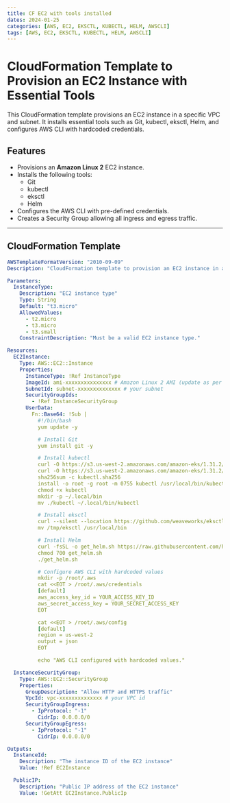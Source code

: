 ```yaml
---
title: CF EC2 with tools installed
dates: 2024-01-25
categories: [AWS, EC2, EKSCTL, KUBECTL, HELM, AWSCLI]
tags: [AWS, EC2, EKSCTL, KUBECTL, HELM, AWSCLI]
---
```



# CloudFormation Template to Provision an EC2 Instance with Essential Tools

This CloudFormation template provisions an EC2 instance in a specific VPC and subnet. It installs essential tools such as Git, kubectl, eksctl, Helm, and configures AWS CLI with hardcoded credentials.

## Features

- Provisions an **Amazon Linux 2** EC2 instance.
- Installs the following tools:
  - Git
  - kubectl
  - eksctl
  - Helm
- Configures the AWS CLI with pre-defined credentials.
- Creates a Security Group allowing all ingress and egress traffic.

---

## CloudFormation Template

```yaml
AWSTemplateFormatVersion: "2010-09-09"
Description: "CloudFormation template to provision an EC2 instance in a specific VPC and subnet, install Git, kubectl, eksctl, Helm, and configure AWS CLI with hardcoded values."

Parameters:
  InstanceType:
    Description: "EC2 instance type"
    Type: String
    Default: "t3.micro"
    AllowedValues:
      - t2.micro
      - t3.micro
      - t3.small
    ConstraintDescription: "Must be a valid EC2 instance type."

Resources:
  EC2Instance:
    Type: AWS::EC2::Instance
    Properties:
      InstanceType: !Ref InstanceType
      ImageId: ami-xxxxxxxxxxxxxxx # Amazon Linux 2 AMI (update as per region)
      SubnetId: subnet-xxxxxxxxxxxxxx # your subnet
      SecurityGroupIds:
        - !Ref InstanceSecurityGroup
      UserData:
        Fn::Base64: !Sub |
          #!/bin/bash
          yum update -y

          # Install Git
          yum install git -y

          # Install kubectl
          curl -O https://s3.us-west-2.amazonaws.com/amazon-eks/1.31.2/2024-11-15/bin/linux/amd64/kubectl
          curl -O https://s3.us-west-2.amazonaws.com/amazon-eks/1.31.2/2024-11-15/bin/linux/amd64/kubectl.sha256
          sha256sum -c kubectl.sha256
          install -o root -g root -m 0755 kubectl /usr/local/bin/kubectl
          chmod +x kubectl
          mkdir -p ~/.local/bin
          mv ./kubectl ~/.local/bin/kubectl

          # Install eksctl
          curl --silent --location https://github.com/weaveworks/eksctl/releases/latest/download/eksctl_Linux_amd64.tar.gz | tar xz -C /tmp
          mv /tmp/eksctl /usr/local/bin

          # Install Helm
          curl -fsSL -o get_helm.sh https://raw.githubusercontent.com/helm/helm/main/scripts/get-helm-3
          chmod 700 get_helm.sh
          ./get_helm.sh

          # Configure AWS CLI with hardcoded values
          mkdir -p /root/.aws
          cat <<EOT > /root/.aws/credentials
          [default]
          aws_access_key_id = YOUR_ACCESS_KEY_ID
          aws_secret_access_key = YOUR_SECRET_ACCESS_KEY
          EOT

          cat <<EOT > /root/.aws/config
          [default]
          region = us-west-2
          output = json
          EOT

          echo "AWS CLI configured with hardcoded values."

  InstanceSecurityGroup:
    Type: AWS::EC2::SecurityGroup
    Properties:
      GroupDescription: "Allow HTTP and HTTPS traffic"
      VpcId: vpc-xxxxxxxxxxxxxx # your VPC id
      SecurityGroupIngress:
        - IpProtocol: "-1"
          CidrIp: 0.0.0.0/0
      SecurityGroupEgress:
        - IpProtocol: "-1"
          CidrIp: 0.0.0.0/0

Outputs:
  InstanceId:
    Description: "The instance ID of the EC2 instance"
    Value: !Ref EC2Instance

  PublicIP:
    Description: "Public IP address of the EC2 instance"
    Value: !GetAtt EC2Instance.PublicIp
